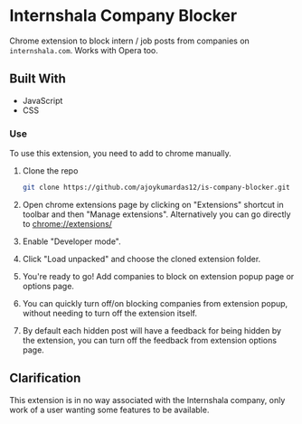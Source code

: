 # Internshala Company Blocker

Chrome extension to block intern / job posts from companies on `internshala.com`.
Works with Opera too.

## Built With

- JavaScript
- CSS

### Use

To use this extension, you need to add to chrome manually.

1. Clone the repo

   ```sh
   git clone https://github.com/ajoykumardas12/is-company-blocker.git
   ```

2. Open chrome extensions page by clicking on "Extensions" shortcut in toolbar and then "Manage extensions". Alternatively you can go directly to [chrome://extensions/](chrome://extensions/)

3. Enable "Developer mode".

4. Click "Load unpacked" and choose the cloned extension folder.

5. You're ready to go! Add companies to block on extension popup page or options page.

6. You can quickly turn off/on blocking companies from extension popup, without needing to turn off the extension itself.

7. By default each hidden post will have a feedback for being hidden by the extension, you can turn off the feedback from extension options page.

## Clarification

This extension is in no way associated with the Internshala company, only work of a user wanting some features to be available.
